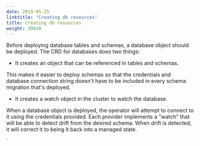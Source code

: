 ```yaml
---
date: 2019-05-25
linktitle: "Creating db resources"
title: Creating db resources
weight: 30010
---
```


Before deploying database tables and schemas, a database object should be deployed. The CRD for databases does two things:

* It creates an object that can be referenced in tables and schemas.

This makes it easier to deploy schemas so that the credentials and database connection string doesn't have to be included in every schema migration that's deployed.

* It creates a watch object in the cluster to watch the database.

When a database object is deployed, the operator will attempt to connect to it using the credentials provided. Each provider implements a "watch" that will be able to detect drift from the desired schema. When drift is detected, it will correct it to being it back into a managed state.

`
